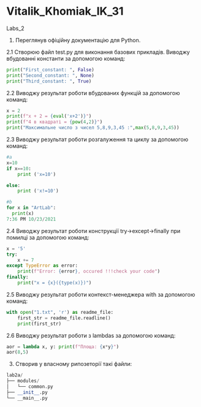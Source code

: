 # Vitalik_Khomiak_IK_31
Labs_2

1. Переглянув офіційну документацію для Python.

2.1 Створюю файл test.py для виконання базових прикладів.
Виводжу вбудованні константи за допомогою команд:
```python
print("First_constant: ", False)
print("Second_constant: ", None)	
print("Third_constant: ", True)
 ```
2.2 Виводжу результат роботи вбудованих функцій за допомогою команд:
```python
x = 2
print(f"x + 2 = {eval('x+2')}")
print(f"4 в квадраті = {pow(4,2)}")
print("Максимальне число з чисел 5,8,9,3,45 :",max(5,8,9,3,45))
```
2.3 Виводжу результат роботи розгалуження та циклу за допомогою команд:
```python
#a
x=10
if x==10:
    print ('x=10')

else:
    print ('x!=10')

#b
for x in "ArtLab":
  print(x)
7:36 PM 10/23/2021
```

2.4 Виводжу результат роботи конструкції try->except->finally при помилці за допомогою команд:
```python
x = '5'
try:
    x += 7
except TypeError as error:
    print(f"Error: {error}, occured !!!check your code")
finally:
    print("x = {x}({type(x)})")
```

2.5 Виводжу результат роботи контекст-менеджера with за допомогою команд:
```python
with open("1.txt", 'r') as readme_file:
    first_str = readme_file.readline()
    print(first_str)
```

2.6 Виводжу результат роботи з lambdas за допомогою команд:
```python
aor = lambda x, y: print(f"Площа: {x*y}")
aor(8,5)
```



3. Створив у власному рипозеторії такі файли:
```python
lab2a/
├── modules/
│   └── common.py
├── __init__.py
└── __main__.py
```

